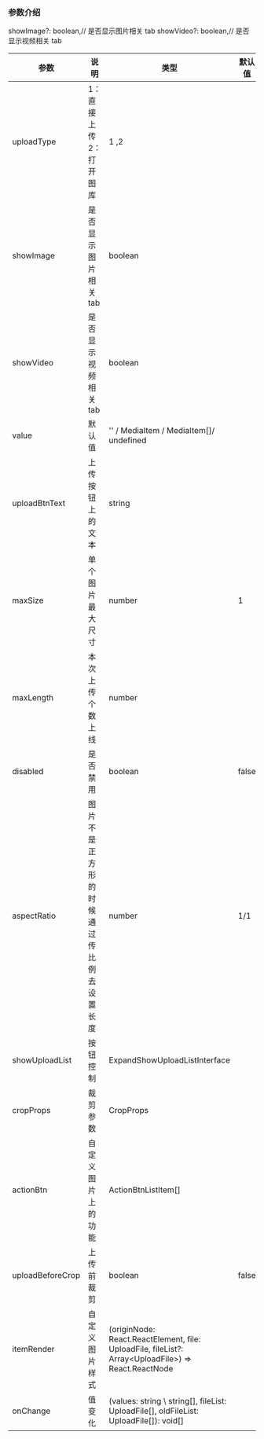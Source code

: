 ### 参数介绍

showImage?: boolean,// 是否显示图片相关 tab
showVideo?: boolean,// 是否显示视频相关 tab

| 参数             | 说明                                     | 类型                                                                                                     | 默认值 | 是否必填 |
| ---------------- | ---------------------------------------- | -------------------------------------------------------------------------------------------------------- | ------ | -------- |
| uploadType       | 1：直接上传 2：打开图库                  | 1 ,2                                                                                                     |        | true     |
| showImage        | 是否显示图片相关 tab                     | boolean                                                                                                  |        | true     |
| showVideo        | 是否显示视频相关 tab                     | boolean                                                                                                  |        | false    |
| value         | 默认值                                   | '' / MediaItem / MediaItem[]/ undefined                                                                             |        | false    |
| uploadBtnText    | 上传按钮上的文本                         | string                                                                                                   |        | true     |
| maxSize          | 单个图片最大尺寸                         | number                                                                                                   | 1      | false    |
| maxLength        | 本次上传个数上线                         | number                                                                                                   |        | true     |
| disabled         | 是否禁用                                 | boolean                                                                                                  | false  | false    |
| aspectRatio      | 图片不是正方形的时候通过传比例去设置长度 | number                                                                                                   | 1/1    | false    |
| showUploadList   | 按钮控制                                 | ExpandShowUploadListInterface                                                                            |        | false    |
| cropProps        | 裁剪参数                                 | CropProps                                                                                                |        | true     |
| actionBtn        | 自定义图片上的功能                       | ActionBtnListItem[]                                                                                      |        | false    |
| uploadBeforeCrop | 上传前裁剪                               | boolean                                                                                                  | false  | false    |
| itemRender       | 自定义图片样式                           | (originNode: React.ReactElement, file: UploadFile, fileList?: Array<UploadFile<any>>) => React.ReactNode |        | false    |
| onChange         | 值变化                                   | (values: string \ string[], fileList: UploadFile[], oldFileList: UploadFile[]): void[]                   |        | false    |
